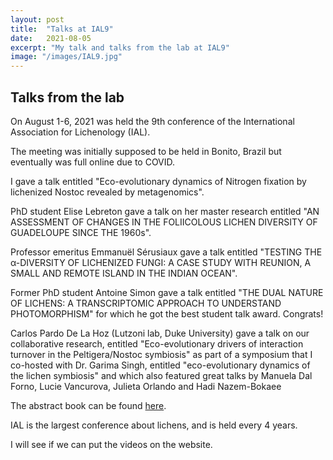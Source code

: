 ```yaml
---
layout: post
title:  "Talks at IAL9"
date:   2021-08-05
excerpt: "My talk and talks from the lab at IAL9" 
image: "/images/IAL9.jpg"
---
```


## Talks from the lab
<p>On August 1-6, 2021 was held the 9th conference of the International Association for Lichenology (IAL).</p>
<p>The meeting was initially supposed to be held in Bonito, Brazil but eventually was full online due to COVID.</p>
<p>I gave a talk entitled "Eco-evolutionary dynamics of Nitrogen fixation by lichenized Nostoc revealed by metagenomics".</p>
<p>PhD student Elise Lebreton gave a talk on her master research entitled "AN ASSESSMENT OF CHANGES IN THE FOLIICOLOUS LICHEN
DIVERSITY OF GUADELOUPE SINCE THE 1960s".</p>
<p>Professor emeritus Emmanuël Sérusiaux gave a talk entitled "TESTING THE α-DIVERSITY OF LICHENIZED FUNGI: A CASE STUDY
WITH REUNION, A SMALL AND REMOTE ISLAND IN THE INDIAN OCEAN".</p>
<p>Former PhD student Antoine Simon gave a talk entitled "THE DUAL NATURE OF LICHENS: A TRANSCRIPTOMIC APPROACH TO
UNDERSTAND PHOTOMORPHISM" for which he got the best student talk award. Congrats!</p>
<p>Carlos Pardo De La Hoz (Lutzoni lab, Duke University) gave a talk on our collaborative research, entitled "Eco-evolutionary drivers of interaction turnover in the Peltigera/Nostoc symbiosis" as part of a symposium that I co-hosted with Dr. Garima Singh,  entitled "eco-evolutionary dynamics of the lichen symbiosis" and which also featured great talks by Manuela Dal Forno, Lucie Vancurova, Julieta Orlando and Hadi Nazem-Bokaee </p>
<p>The abstract book can be found <a href="https://drive.google.com/file/d/1-oGQTkqcuCDFbHgaSDxc_6xTFISzgDvd/view" target="_blank">here</a>.</p>
<p>IAL is the largest conference about lichens, and is held every 4 years.</p>
<p>I will see if we can put the videos on the website.</p>